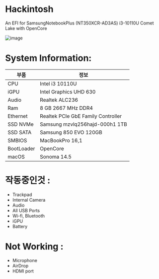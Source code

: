 # Hackintosh
An EFI for SamsungNotebookPlus (NT350XCR-AD3AS) i3-10110U Comet Lake with OpenCore

![image](https://github.com/user-attachments/assets/19400aa1-234e-49d1-8382-22e5000b76d0)

# System Information:
| 부품             | 정보                               |
| ---------------- | ---------------------------------- |
| CPU              | Intel i3 10110U                    |
| iGPU             | Intel Graphics UHD 630             |
| Audio            | Realtek ALC236                     |
| Ram              | 8  GB 2667 MHz DDR4                |
| Ethernet         | Realtek PCIe GbE Family Controller |
| SSD NVMe         | Samsung mzvlq256hajd-000h1 1TB     |
| SSD SATA         | Samsung 850 EVO 120GB              |
| SMBIOS           | MacBookPro 16,1                    |
| BootLoader       | OpenCore                           |
| macOS            | Sonoma 14.5                        |
# 작동중인것 :
-  Trackpad 
-  Internal Camera 
-  Audio 
-  All USB Ports 
-  Wi-fi, Bluetooth 
-  iGPU 
-  Battery 

# Not Working :
-  Microphone 
-  AirDrop
-  HDMI port
